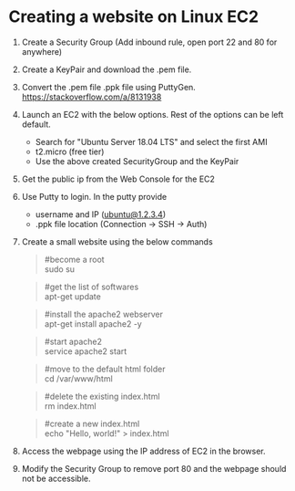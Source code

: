 # Creating a website on Linux EC2

1. Create a Security Group (Add inbound rule, open port 22 and 80 for anywhere)

1. Create a KeyPair and download the .pem file.

1. Convert the .pem file .ppk file using PuttyGen.\
https://stackoverflow.com/a/8131938

1. Launch an EC2 with the below options. Rest of the options can be left default.
	- Search for "Ubuntu Server 18.04 LTS" and select the first AMI
	- t2.micro (free tier)
	- Use the above created SecurityGroup and the KeyPair

1. Get the public ip from the Web Console for the EC2

1. Use Putty to login. In the putty provide
	- username and IP (ubuntu@1.2.3.4)
	- .ppk file location (Connection -> SSH -> Auth)

1. Create a small website using the below commands

    >#become a root\
    >sudo su

    >#get the list of softwares\
    >apt-get update

    >#install the apache2 webserver\
    >apt-get install apache2 -y

    >#start apache2\
    >service apache2 start

    >#move to the default html folder\
    >cd /var/www/html

    >#delete the existing index.html\
    >rm index.html

    >#create a new index.html\
    >echo "Hello, world!" > index.html

1. Access the webpage using the IP address of EC2 in the browser.

1. Modify the Security Group to remove port 80 and the webpage should not be accessible. 